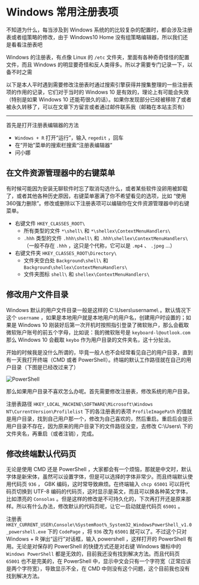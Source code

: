 # Windows 常用注册表项

不知道为什么，每当涉及到 Windows 系统的的比较复杂的配置时，都会涉及注册表或者组策略的修改，由于 Windows10 Home 没有组策略编辑器，所以我们还是看看注册表吧

Windows 的注册表，有点像 Linux 的 `/etc` 文件夹，里面有各种奇奇怪怪的配置文件，而且 Windows 的明显要奇怪和反人类得多。所以才需要专门记录一下，以备不时之需

以下是本人平时遇到需要修改注册表时通过搜索引擎获得并搜集整理的一些注册表项的作用的记录，它们对于当时的 Windows 10 是有效的，理论上有可能会失效（特别是如果 Windows 10 还能苟很久的话）。如果你发现部分已经被移除了或者被永久转移了，可以在文章下方留言或者通过邮件联系我（邮箱在本站主页有）

---

首先是打开注册表编辑器的方法

- `Windows + R` 打开“运行”，输入 `regedit` ，回车
- 在“开始”菜单的搜索栏搜索“注册表编辑器”
- 问小娜

## 在文件资源管理器中的右键菜单

有时候可能因为安装无聊软件时忘了取消勾选什么，或者某些软件没卵用被卸载了，或者其他各种历史原因，右键菜单塞满了你不希望看见的选项，比如 “使用360强力删除”。修改或删除以下注册表项可以编辑你在文件资源管理器中的右键菜单。

- 右键文件 `HKEY_CLASSES_ROOT\`
  - 所有类型的文件 `*\shell\` 和 `*\shellex\ContextMenuHandlers\`
  - `.hhh` 类型的文件 `.hhh\shell\` 和 `.hhh\shellex\ContextMenuHandlers\` （一般不存在 `.hhh` ，这只是个代称，它可以是 `.mp4` 、 `.jpeg` ...）
- 右键文件夹 `HKEY_CLASSES_ROOT\Directory\`
  - 文件夹空白处 `Background\shell\` 和 `Background\shellex\ContextMenuHandlers\`
  - 文件夹图标 `shell\` 和 `shellex\ContextMenuHandlers\`

## 修改用户文件目录

Windows 默认的用户文件目录一般是这样的 C:\Users\username\ 。默认情况下这个 `username` ，如果是本地用户就是本地用户的用户名，创建用户时设置的；如果是 Windows 10 刚装好后第一次开机时按照指引登录了微软账户，那么会截取微软账户账号的前五个字母，比如说：我的微软账号是 `keyboard-l@outlook.com` 那么 Windows 10 会截取 `keybo` 作为用户目录的文件夹名，这十分扯淡。

开始的时候我是没什么所谓的，毕竟一般人也不会经常看见自己的用户目录，直到有一天我打开终端（CMD 或者 PowerShell）。终端的默认工作路径就在自己的用户目录（下图是已经改过来了）

![PowerShell](//blog-oss.keybrl.com/2018/images/Windows-regedit/powershell.jpg)

那么如果用户目录不喜欢怎么办呢。首先需要修改注册表，修改系统的用户目录。

注册表路径 `HKEY_LOCAL_MACHINE\SOFTWARE\Microsoft\Windows NT\CurrentVersion\Profilelist` 下的各注册表的表项 `ProfileImagePath` 的值就是用户目录，找到自己用户那一个，修改为自己喜欢的，然后重启。重启后会提示用户目录不存在，因为原来的用户目录下的文件路径没变，去修改 C:\Users\ 下的文件夹名，再重启（或者注销），完成。

## 修改终端默认代码页

无论是使用 CMD 还是 PowerShell ，大家都会有一个烦恼，那就是中文时，默认字体是新宋体，虽然可以设置字体，但是可以选择的字体非常少。而且终端默认使用代码页 `936` ， GBK 编码，这时常导致麻烦。在终端输入 `chcp 65001` 可以将代码页切换到 UTF-8 编码的代码页，这时显示是英文，而且可以换各种英文字体，比如漂亮的 `Consolas` 。但是这样的修改是不可持久化的，下次再打开还是原来那样。所以有什么办法，修改默认的代码页呢，让它一启动就是代码页 `65001` 。

注册表 `HKEY_CURRENT_USER\Console\%SystemRoot%_System32_WindowsPowerShell_v1.0_powershell.exe` 下的 `CodePage` ，将 `936` 改为 `65001` 就可以了。不过这个只对 Windows + R 弹出“运行”对话框，输入 powershell ，这样打开的 PowerShell 有用。无论是对保存的 PowerShell 的快捷方式还是对右键 Windows 徽标中的 `Windows PowerShell` 都是无效的，目前我还没有找到解决方法。而且代码页 `65001` 也不是完美的，在 PowerShell 中，显示中文会只有一个字符宽（正常应该是两个字符宽），导致显示不全，在 CMD 中则没有这个问题，这个目前我也没有找到解决方法。
